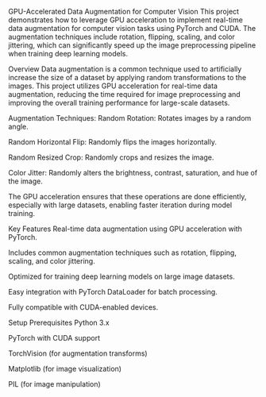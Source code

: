 GPU-Accelerated Data Augmentation for Computer Vision
This project demonstrates how to leverage GPU acceleration to implement real-time data augmentation for computer vision tasks using PyTorch and CUDA. The augmentation techniques include rotation, flipping, scaling, and color jittering, which can significantly speed up the image preprocessing pipeline when training deep learning models.


Overview
Data augmentation is a common technique used to artificially increase the size of a dataset by applying random transformations to the images. This project utilizes GPU acceleration for real-time data augmentation, reducing the time required for image preprocessing and improving the overall training performance for large-scale datasets.

Augmentation Techniques:
Random Rotation: Rotates images by a random angle.

Random Horizontal Flip: Randomly flips the images horizontally.

Random Resized Crop: Randomly crops and resizes the image.

Color Jitter: Randomly alters the brightness, contrast, saturation, and hue of the image.

The GPU acceleration ensures that these operations are done efficiently, especially with large datasets, enabling faster iteration during model training.

Key Features
Real-time data augmentation using GPU acceleration with PyTorch.

Includes common augmentation techniques such as rotation, flipping, scaling, and color jittering.

Optimized for training deep learning models on large image datasets.

Easy integration with PyTorch DataLoader for batch processing.

Fully compatible with CUDA-enabled devices.

Setup
Prerequisites
Python 3.x

PyTorch with CUDA support

TorchVision (for augmentation transforms)

Matplotlib (for image visualization)

PIL (for image manipulation)

